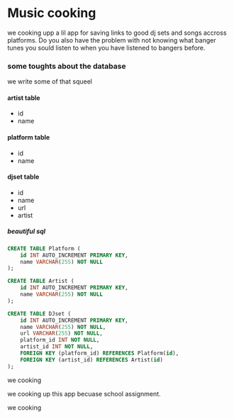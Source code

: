 # Music cooking 


we cooking upp a lil app for saving links to good dj sets and songs accross platforms.
Do you also have the problem with not knowing what banger tunes you sould listen to when you have listened to bangers before.





### some toughts about the database
 we write some of that squeel 

#### artist table
  - id 
  - name

#### platform table 
   - id
   - name


#### djset table
  - id 
  - name
  - url
  - artist

##### beautiful sql

```sql
CREATE TABLE Platform (
    id INT AUTO_INCREMENT PRIMARY KEY,
    name VARCHAR(255) NOT NULL
);

CREATE TABLE Artist (
    id INT AUTO_INCREMENT PRIMARY KEY,
    name VARCHAR(255) NOT NULL
);

CREATE TABLE DJset (
    id INT AUTO_INCREMENT PRIMARY KEY,
    name VARCHAR(255) NOT NULL,
    url VARCHAR(255) NOT NULL,
    platform_id INT NOT NULL,
    artist_id INT NOT NULL,
    FOREIGN KEY (platform_id) REFERENCES Platform(id),
    FOREIGN KEY (artist_id) REFERENCES Artist(id)
);
```




we cooking

we cooking up this app becuase school assignment. 

we cooking
